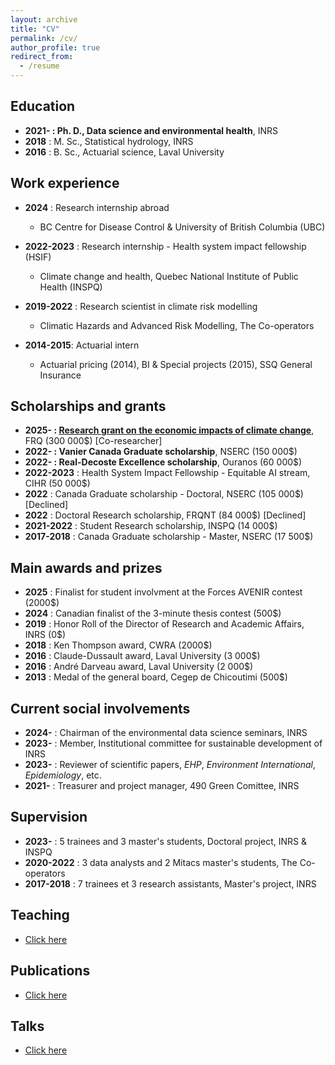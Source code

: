 ```yaml
---
layout: archive
title: "CV"
permalink: /cv/
author_profile: true
redirect_from:
  - /resume
---
```


Education
---------------
* **2021- : Ph. D., Data science and environmental health**, INRS
* **2018** : M. Sc., Statistical hydrology, INRS
* **2016** : B. Sc., Actuarial science, Laval University

Work experience
---------------
* **2024** : Research internship abroad
  * BC Centre for Disease Control & University of British Columbia (UBC)

* **2022-2023** : Research internship - Health system impact fellowship (HSIF)
  * Climate change and health, Quebec National Institute of Public Health (INSPQ)

* **2019-2022** : Research scientist in climate risk modelling
  * Climatic Hazards and Advanced Risk Modelling, The Co-operators

* **2014-2015**: Actuarial intern
  * Actuarial pricing (2014), BI & Special projects (2015), SSQ General Insurance


Scholarships and grants
---------------
* **2025- : [Research grant on the economic impacts of climate change](https://frq.gouv.qc.ca/plus-de-27-m-pour-soutenir-la-recherche-portant-sur-les-impacts-economiques-des-changements-climatiques/)**, FRQ (300 000$) [Co-researcher]
* **2022- : Vanier Canada Graduate scholarship**, NSERC (150 000$)
* **2022- : Real-Decoste Excellence scholarship**, Ouranos (60 000$)
* **2022-2023** : Health System Impact Fellowship - Equitable AI stream, CIHR (50 000$)
* **2022** : Canada Graduate scholarship - Doctoral, NSERC (105 000$) [Declined]
* **2022** : Doctoral Research scholarship, FRQNT (84 000$) [Declined]
* **2021-2022** : Student Research scholarship, INSPQ (14 000$)
* **2017-2018** : Canada Graduate scholarship - Master, NSERC (17 500$)

Main awards and prizes
---------------
* **2025** : Finalist for student involvment at the Forces AVENIR contest (2000$)
* **2024** : Canadian finalist of the 3-minute thesis contest (500$)
* **2019** : Honor Roll of the Director of Research and Academic Affairs, INRS (0$)
* **2018** : Ken Thompson award, CWRA (2000$)
* **2016** : Claude-Dussault award, Laval University (3 000$)
* **2016** : André Darveau award, Laval University (2 000$)
* **2013** : Medal of the general board, Cegep de Chicoutimi (500$)


Current social involvements
-------------------
* **2024-** : Chairman of the environmental data science seminars, INRS
* **2023-** : Member, Institutional committee for sustainable development of INRS
* **2023-** : Reviewer of scientific papers, *EHP*, *Environment International*, *Epidemiology*, etc.
* **2021-** : Treasurer and project manager, 490 Green Comittee, INRS

Supervision
---------------
* **2023-** : 5 trainees and 3 master's students, Doctoral project, INRS & INSPQ
* **2020-2022** : 3 data analysts and 2 Mitacs master's students, The Co-operators
* **2017-2018** : 7 trainees et 3 research assistants, Master's project, INRS


Teaching
---------------
* [Click here](https://jeremieboudreault.github.io/teaching/)

Publications
---------------
* [Click here](https://jeremieboudreault.github.io/publications/)

Talks
---------------
* [Click here](https://jeremieboudreault.github.io/talks/)